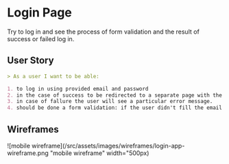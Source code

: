# Login Page

Try to log in and see the process of form validation and the result of success or failed log in.

## User Story

```md
> As a user I want to be able:

1. to log in using provided email and password
2. in the case of success to be redirected to a separate page with the information that user succesfully logged in.
3. in case of fallure the user will see a particular error message.
4. should be done a form validation: if the user didn't fill the email or password, thr form should show another particular error message.
```

## Wireframes

![mobile wireframe](/src/assets/images/wireframes/login-app-wireframe.png "mobile wireframe" width="500px)
